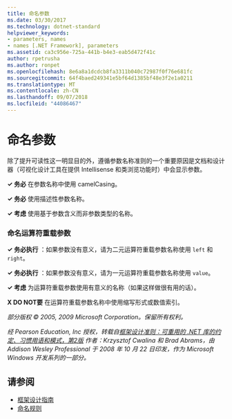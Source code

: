 ```yaml
---
title: 命名参数
ms.date: 03/30/2017
ms.technology: dotnet-standard
helpviewer_keywords:
- parameters, names
- names [.NET Framework], parameters
ms.assetid: ca3c956e-725a-441b-b4e3-eab5d472f41c
author: rpetrusha
ms.author: ronpet
ms.openlocfilehash: 8e6a8a1dcdcb8fa3311b040c72987f0f76e681fc
ms.sourcegitcommit: 64f4baed249341e5bf64d1385bf48e3f2e1a0211
ms.translationtype: MT
ms.contentlocale: zh-CN
ms.lasthandoff: 09/07/2018
ms.locfileid: "44086467"
---
```

# <a name="naming-parameters"></a>命名参数
除了提升可读性这一明显目的外，遵循参数名称准则的一个重要原因是文档和设计器（可视化设计工具在提供 Intellisense 和类浏览功能时）中会显示参数。
  
  
 **✓ 务必** 在参数名称中使用 camelCasing。  
  
 **✓ 务必** 使用描述性参数名称。  
  
 **✓ 考虑** 使用基于参数含义而非参数类型的名称。  
  
### <a name="naming-operator-overload-parameters"></a>命名运算符重载参数  
 **✓ 务必执行** ：如果参数没有意义，请为二元运算符重载参数名称使用 `left` 和 `right`。  
  
 **✓ 务必执行** ：如果参数没有意义，请为一元运算符重载参数名称使用 `value`。  
  
 **✓ 考虑** 为运算符重载参数使用有意义的名称（如果这样做很有用的话）。  
  
 **X DO NOT要** 在运算符重载参数名称中使用缩写形式或数值索引。  
  
 *部分版权 © 2005, 2009 Microsoft Corporation。保留所有权利。*  
  
 *经 Pearson Education, Inc 授权，转载自[框架设计准则：可重用的 .NET 库的约定、习惯用语和模式，第2版](https://www.informit.com/store/framework-design-guidelines-conventions-idioms-and-9780321545619) 作者：Krzysztof Cwalina 和 Brad Abrams，由 Addison Wesley Professional 于 2008 年 10 月 22 日印发，作为 Microsoft Windows 开发系列的一部分。*  
  
## <a name="see-also"></a>请参阅

- [框架设计指南](../../../docs/standard/design-guidelines/index.md)  
- [命名规则](../../../docs/standard/design-guidelines/naming-guidelines.md)
